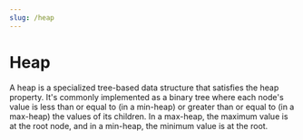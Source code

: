 ```yaml
---
slug: /heap
---
```


# Heap

A heap is a specialized tree-based data structure that satisfies the heap property. It's commonly implemented as a binary tree where each node's value is less than or equal to (in a min-heap) or greater than or equal to (in a max-heap) the values of its children. In a max-heap, the maximum value is at the root node, and in a min-heap, the minimum value is at the root.

